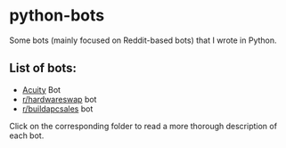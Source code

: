 # python-bots
Some bots (mainly focused on Reddit-based bots) that I wrote in Python.

## List of bots:
- [Acuity](https://secure.acuityscheduling.com) Bot
- [r/hardwareswap](https://www.reddit.com/r/hardwareswap) bot
- [r/buildapcsales](https://www.reddit.com/r/buildapcsales) bot

Click on the corresponding folder to read a more thorough description of each bot.
